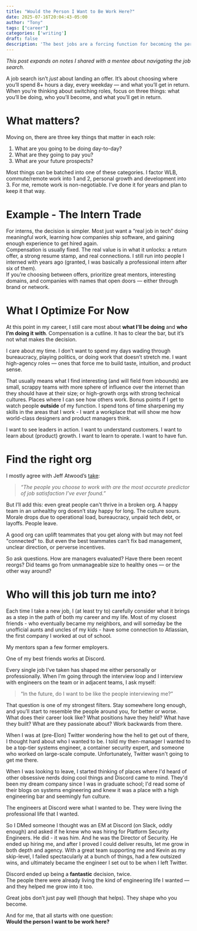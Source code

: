 ```yaml
---
title: "Would the Person I Want to Be Work Here?"
date: 2025-07-16T20:04:43-05:00
author: "Tony"
tags: ["career"]
categories: ['writing']
draft: false
description: 'The best jobs are a forcing function for becoming the person you want to be.'
---
```


*This post expands on notes I shared with a mentee about navigating the job search.*

A job search isn’t *just* about landing an offer. It’s about choosing where you’ll spend 8+ hours a day, every weekday — and what you’ll get in return. When you’re thinking about switching roles, focus on three things: what you’ll be doing, who you’ll become, and what you’ll get in return.

# What matters?

Moving on, there are three key things that matter in each role:
1. What are you going to be doing day-to-day?
2. What are they going to pay you?
3. What are your future prospects?

Most things can be batched into one of these categories. I factor WLB, commute/remote work into 1 and 2, personal growth and development into 3.
For me, remote work is non-negotiable. I’ve done it for years and plan to keep it that way.

# Example - The Intern Trade

For interns, the decision is simpler. Most just want a “real job in tech” doing meaningful work, learning how companies ship software, and gaining enough experience to get hired again.  
Compensation is usually fixed. The real value is in what it unlocks: a return offer, a strong resume stamp, and real connections. I still run into people I interned with years ago (granted, I was basically a professional intern after six of them).  
If you’re choosing between offers, prioritize great mentors, interesting domains, and companies with names that open doors — either through brand or network.

# What I Optimize For Now

At this point in my career, I still care most about **what I’ll be doing** and **who I’m doing it with**. Compensation is a cutline. It has to clear the bar, but it’s not what makes the decision.

I care about my time. I don’t want to spend my days wading through bureaucracy, playing politics, or doing work that doesn’t stretch me. I want high-agency roles — ones that force me to build taste, intuition, and product sense.

That usually means what I find interesting (and will field from inbounds) are small, scrappy teams with more sphere of influence over the internet than they should have at their size; or high-growth orgs with strong technical cultures. Places where I can see how others work. Bonus points if I get to watch people **outside** of my function. I spend tons of time sharpening my skills in the areas that I work - I want a workplace that will show me how world-class designers and product managers think. 

I want to see leaders in action.
I want to understand customers.
I want to learn about (product) growth.
I want to learn to operate.
I want to have fun.

# Find the right org
I mostly agree with Jeff Atwood’s [take](https://blog.codinghorror.com/no-matter-what-they-tell-you-its-a-people-problem):

> _“The people you choose to work with are the most accurate predictor of job satisfaction I’ve ever found.”_

But I’ll add this: even great people can't thrive in a broken org. A happy team in an unhealthy org doesn’t stay happy for long. The culture sours. Morale drops due to operational load, bureaucracy, unpaid tech debt, or layoffs. People leave.

A good org can uplift teammates that you get along with but may not feel "connected" to. But even the best teammates can’t fix bad management, unclear direction, or perverse incentives.

So ask questions. How are managers evaluated? Have there been recent reorgs? Did teams go from unmanageable size to healthy ones — or the other way around?

# Who will this job turn me into?

Each time I take a new job, I (at least try to) carefully consider what it brings as a step in the path of both my career and my life. Most of my closest friends - who eventually became my neighbors, and will someday be the unofficial aunts and uncles of my kids - have some connection to Atlassian, the first company I worked at out of school.

My mentors span a few former employers.

One of my best friends works at Discord.

Every single job I've taken has shaped me either personally or professionally.
When I'm going through the interview loop and I interview with engineers on the team or in adjacent teams, I ask myself:

> “In the future, do I want to be like the people interviewing me?”

That question is one of my strongest filters. Stay somewhere long enough, and you’ll start to resemble the people around you, for better or worse. What does their career look like? What positions have they held? What have they built? What are they passionate about? Work backwards from there.

When I was at (pre-Elon) Twitter wondering how the hell to get out of there, I thought hard about who I wanted to be. I told my then-manager I wanted to be a top-tier systems engineer, a container security expert, and someone who worked on large-scale compute. Unfortunately, Twitter wasn't going to get me there.

When I was looking to leave, I started thinking of places where I'd heard of other obsessive nerds doing cool things and Discord came to mind.
They'd been my dream company since I was in graduate school; I'd read some of their blogs on systems engineering and knew it was a place with a high engineering bar and seemingly fun culture. 

The engineers at Discord were what I wanted to be. They were living the professional life that I wanted.

So I DMed someone I thought was an EM at Discord (on Slack, oddly enough) and asked if he knew who was hiring for Platform Security Engineers. He did - it was him. 
And he was the Director of Security. He ended up hiring me, and after I proved I could deliver results, let me grow in both depth and agency. With a great team supporting me and Kevin as my skip-level, I failed spectacularly at a bunch of things, had a few outsized wins, and ultimately became the engineer I set out to be when I left Twitter.

Discord ended up being a **fantastic** decision, twice.  
The people there were already living the kind of engineering life I wanted — and they helped me grow into it too.

Great jobs don’t just pay well (though that helps).
They shape who you become.

And for me, that all starts with one question:  
**Would the person I want to be work here?**

